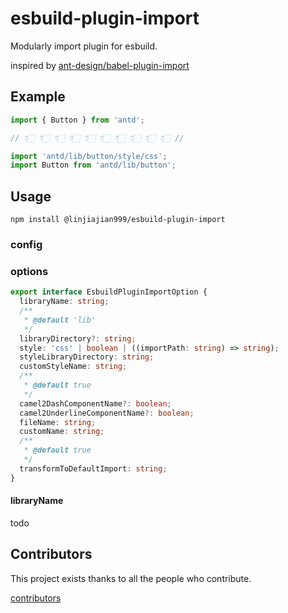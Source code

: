 # esbuild-plugin-import

Modularly import plugin for esbuild.

inspired by [ant-design/babel-plugin-import](https://github.com/ant-design/babel-plugin-import)

## Example

```ts
import { Button } from 'antd';

// 👇🏻 👇🏻 👇🏻 👇🏻 👇🏻 👇🏻 👇🏻 👇🏻 👇🏻 👇🏻 //

import 'antd/lib/button/style/css';
import Button from 'antd/lib/button';
```

## Usage

```shell
npm install @linjiajian999/esbuild-plugin-import
```

### config

### options

```ts
export interface EsbuildPluginImportOption {
  libraryName: string;
  /**
   * @default 'lib'
   */
  libraryDirectory?: string;
  style: 'css' | boolean | ((importPath: string) => string);
  styleLibraryDirectory: string;
  customStyleName: string;
  /**
   * @default true
   */
  camel2DashComponentName?: boolean;
  camel2UnderlineComponentName?: boolean;
  fileName: string;
  customName: string;
  /**
   * @default true
   */
  transformToDefaultImport: string;
}
```

#### libraryName

todo

## Contributors

This project exists thanks to all the people who contribute.

<a href="https://github.com/linjiajian999/esbuild-plugin-import/graphs/contributors">contributors</a>
